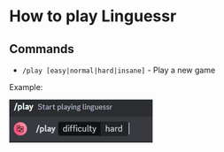 # How to play Linguessr

## Commands

* `/play [easy|normal|hard|insane]` - Play a new game

Example:

![alt text](assets/input_example.png)
